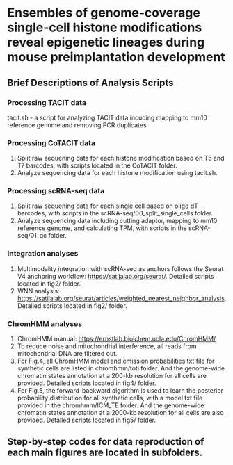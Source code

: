 # Ensembles of genome-coverage single-cell histone modifications reveal epigenetic lineages during mouse preimplantation development

## Brief Descriptions of Analysis Scripts

### Processing TACIT data
tacit.sh - a script for analyzing TACIT data incuding mapping to mm10 reference genome and removing PCR duplicates.

### Processing CoTACIT data
1. Split raw sequening data for each histone modification based on T5 and T7 barcodes, with scripts located in the CoTACIT folder.
2. Analyze sequencing data for each histone modification using tacit.sh.

### Processing scRNA-seq data
1. Split raw sequening data for each single cell based on oligo dT barcodes, with scripts in the scRNA-seq/00_split_single_cells folder.
2. Analyze sequencing data including cutting adaptor, mapping to mm10 reference genome, and calculating TPM, with scripts in the scRNA-seq/01_qc folder.

### Integration analyses
1. Multimodality integration with scRNA-seq as anchors follows the Seurat V4 anchoring workflow: https://satijalab.org/seurat/. Detailed scripts located in fig2/ folder.
2. WNN analysis: https://satijalab.org/seurat/articles/weighted_nearest_neighbor_analysis. Detailed scripts located in fig2/ folder.


### ChromHMM analyses
1. ChromHMM manual: https://ernstlab.biolchem.ucla.edu/ChromHMM/
2. To reduce noise and mitochondrial interference, all reads from mitochondrial DNA are filtered out.
3. For Fig.4, all ChromHMM model and emission probabilities txt file for synthetic cells are listed in chromhmm/toti folder. And the genome-wide chromatin states annotation at a 200-kb resolution for all cells are provided. Detailed scripts located in fig4/ folder.
4. For Fig.5, the forward-backward algorithm is used to learn the posterior probability distribution for all synthetic cells, with a model txt file provided in the chromhmm/ICM_TE folder. And the genome-wide chromatin states annotation at a 2000-kb resolution for all cells are also provided. Detailed scripts located in fig5/ folder.

## Step-by-step codes for data reproduction of each main figures are located in subfolders.
